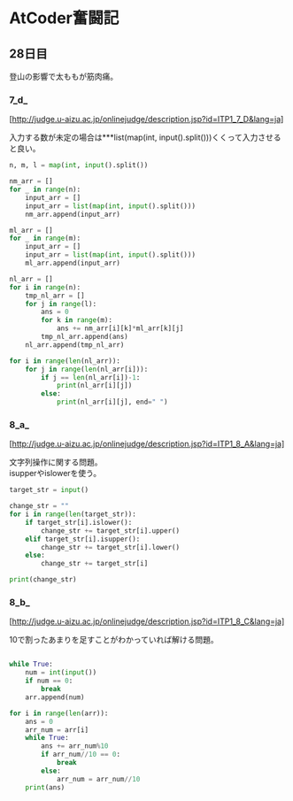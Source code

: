 # AtCoder奮闘記
## 28日目

登山の影響で太ももが筋肉痛。    
### 7_d_
[http://judge.u-aizu.ac.jp/onlinejudge/description.jsp?id=ITP1_7_D&lang=ja]

入力する数が未定の場合は***list(map(int, input().split()))くくって入力させると良い。     
```python
n, m, l = map(int, input().split())

nm_arr = []
for _ in range(n):
    input_arr = []
    input_arr = list(map(int, input().split()))
    nm_arr.append(input_arr)

ml_arr = []
for _ in range(m):
    input_arr = []
    input_arr = list(map(int, input().split()))
    ml_arr.append(input_arr)

nl_arr = []
for i in range(n):
    tmp_nl_arr = []
    for j in range(l):
        ans = 0
        for k in range(m):
            ans += nm_arr[i][k]*ml_arr[k][j]
        tmp_nl_arr.append(ans)
    nl_arr.append(tmp_nl_arr)

for i in range(len(nl_arr)):
    for j in range(len(nl_arr[i])):
        if j == len(nl_arr[i])-1:
            print(nl_arr[i][j])
        else:
            print(nl_arr[i][j], end=" ")
```

### 8_a_
[http://judge.u-aizu.ac.jp/onlinejudge/description.jsp?id=ITP1_8_A&lang=ja]

文字列操作に関する問題。    
isupperやislowerを使う。     
```python
target_str = input()

change_str = ""
for i in range(len(target_str)):
    if target_str[i].islower():
        change_str += target_str[i].upper()
    elif target_str[i].isupper():
        change_str += target_str[i].lower()
    else:
        change_str += target_str[i]

print(change_str)
```

### 8_b_
[http://judge.u-aizu.ac.jp/onlinejudge/description.jsp?id=ITP1_8_C&lang=ja]

10で割ったあまりを足すことがわかっていれば解ける問題。    
```python arr = []

while True:
    num = int(input())
    if num == 0:
        break
    arr.append(num)

for i in range(len(arr)):
    ans = 0
    arr_num = arr[i]
    while True:
        ans += arr_num%10
        if arr_num//10 == 0:
            break
        else:
            arr_num = arr_num//10
    print(ans)
```


